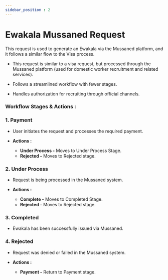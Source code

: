 ```yaml
---
sidebar_position : 2
---
```


# Ewakala Mussaned Request

This request is used to generate an Ewakala via the Mussaned platform, and it follows a similar flow to the Visa process.

  - This request is similar to a visa request, but processed through the Mussaned platform (used for domestic worker recruitment and related services).

  - Follows a streamlined workflow with fewer stages.

  - Handles authorization for recruiting through official channels.

### Workflow Stages & Actions :

### 1. Payment

  - User initiates the request and processes the required payment.

  - **Actions :**
    - **Under Process -** Moves to Under Process Stage.
    - **Rejected -** Moves to Rejected stage.

### 2. Under Process

  - Request is being processed in the Mussaned system.

  - **Actions :**
    - **Complete -** Moves to Completed Stage.
    - **Rejected -** Moves to Rejected stage.

### 3. Completed

  - Ewakala has been successfully issued via Mussaned.

### 4. Rejected

  - Request was denied or failed in the Mussaned system.

  - **Actions :**
    - **Payment -** Return to Payment stage.